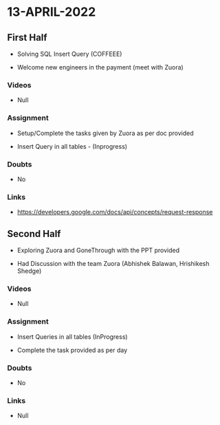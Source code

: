 # 13-APRIL-2022

## First Half

- Solving SQL Insert Query  (COFFEEE)

- Welcome new engineers in the payment (meet with Zuora) 

### Videos

- Null

### Assignment 

- Setup/Complete the tasks given by Zuora as per doc provided

- Insert Query in all tables - (Inprogress)

### Doubts

- No

### Links

- https://developers.google.com/docs/api/concepts/request-response

## Second Half

- Exploring Zuora and GoneThrough with the PPT provided 

- Had Discussion with the team Zuora (Abhishek Balawan, Hrishikesh Shedge)

### Videos

- Null 

### Assignment 

- Insert Queries in all tables (InProgress)

- Complete the task provided as per day

### Doubts

- No

### Links

- Null